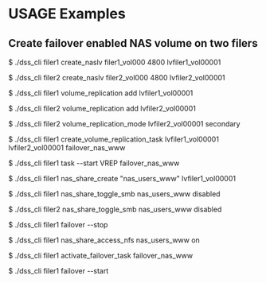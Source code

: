 USAGE Examples
==============


Create failover enabled NAS volume on two filers
------------------------------------------------

$ ./dss_cli filer1 create_naslv filer1_vol000 4800
lvfiler1_vol00001

$ ./dss_cli filer2 create_naslv filer2_vol000 4800
lvfiler2_vol00001

$ ./dss_cli filer1 volume_replication add lvfiler1_vol00001

$ ./dss_cli filer2 volume_replication add lvfiler2_vol00001

$ ./dss_cli filer2 volume_replication_mode lvfiler2_vol00001 secondary

$ ./dss_cli filer1 create_volume_replication_task lvfiler1_vol00001 lvfiler2_vol00001 failover_nas_www

$ ./dss_cli filer1 task --start VREP failover_nas_www

$ ./dss_cli filer1 nas_share_create "nas_users_www" lvfiler1_vol00001

$ ./dss_cli filer1 nas_share_toggle_smb nas_users_www disabled

$ ./dss_cli filer2 nas_share_toggle_smb nas_users_www disabled

$ ./dss_cli filer1 failover --stop

$ ./dss_cli filer1 nas_share_access_nfs nas_users_www on

$ ./dss_cli filer1 activate_failover_task failover_nas_www

$ ./dss_cli filer1 failover --start

